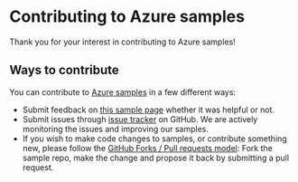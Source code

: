 # Contributing to Azure samples

Thank you for your interest in contributing to Azure samples!

## Ways to contribute

You can contribute to [Azure samples](https://github.com/Azure-Samples/aad-dotnet-manage-resources-from-vm-with-msi) in a few different ways:

- Submit feedback on [this sample page](https://azure.microsoft.com/documentation/samples/aad-dotnet-manage-resources-from-vm-with-msi/) whether it was helpful or not.  
- Submit issues through [issue tracker](https://github.com/Azure-Samples/aad-dotnet-manage-resources-from-vm-with-msi/issues) on GitHub. We are actively monitoring the issues and improving our samples.
- If you wish to make code changes to samples, or contribute something new, please follow the [GitHub Forks / Pull requests model](https://help.github.com/articles/fork-a-repo/): Fork the sample repo, make the change and propose it back by submitting a pull request.